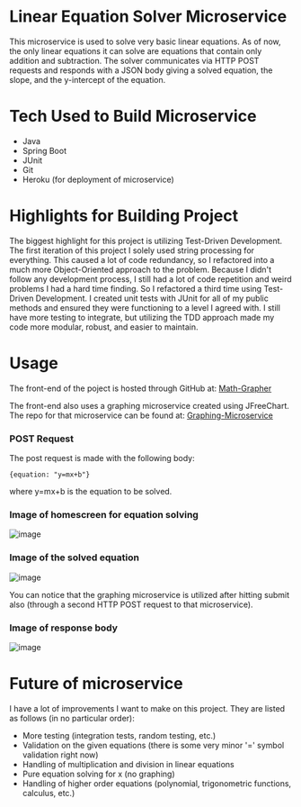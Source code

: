 # Linear Equation Solver Microservice

This microservice is used to solve very basic linear equations. As of now, the only linear equations it can solve are
equations that contain only addition and subtraction. The solver communicates via HTTP POST requests and responds
with a JSON body giving a solved equation, the slope, and the y-intercept of the equation.

# Tech Used to Build Microservice

* Java
* Spring Boot
* JUnit
* Git
* Heroku (for deployment of microservice)

# Highlights for Building Project

The biggest highlight for this project is utilizing Test-Driven Development. The first iteration of this project I solely
used string processing for everything. This caused a lot of code redundancy, so I refactored into a much more Object-Oriented
approach to the problem. Because I didn't follow any development process, I still had a lot of code repetition and weird
problems I had a hard time finding. So I refactored a third time using Test-Driven Development. I created unit tests with JUnit
for all of my public methods and ensured they were functioning to a level I agreed with. I still have more testing to integrate,
but utilizing the TDD approach made my code more modular, robust, and easier to maintain.

# Usage

The front-end of the poject is hosted through GitHub at: [Math-Grapher](https://jkyser.github.io/mathgrapher-frontend/)

The front-end also uses a graphing microservice created using JFreeChart. The repo for that microservice can be found
at: [Graphing-Microservice](https://github.com/jkyser/graphing-microservice)

### POST Request

The post request is made with the following body:
```
{equation: "y=mx+b"}
```
where y=mx+b is the equation to be solved.

### Image of homescreen for equation solving

![image](https://github.com/jkyser/linear-eq-solver-microservice/src/main/resources/homepage.png?raw=true)

### Image of the solved equation

![image](https://github.com/jkyser/linear-eq-solver-microservice/src/main/resources/solvedEquation.png?raw=true)

You can notice that the graphing microservice is utilized after hitting submit also (through a second HTTP POST request
to that microservice).

### Image of response body

![image](https://github.com/jkyser/linear-eq-solver-microservice/src/main/resources/response.png?raw=true)

# Future of microservice

I have a lot of improvements I want to make on this project. They are listed as follows (in no particular order):

* More testing (integration tests, random testing, etc.)
* Validation on the given equations (there is some very minor '=' symbol validation right now)
* Handling of multiplication and division in linear equations
* Pure equation solving for x (no graphing)
* Handling of higher order equations (polynomial, trigonometric functions, calculus, etc.)
